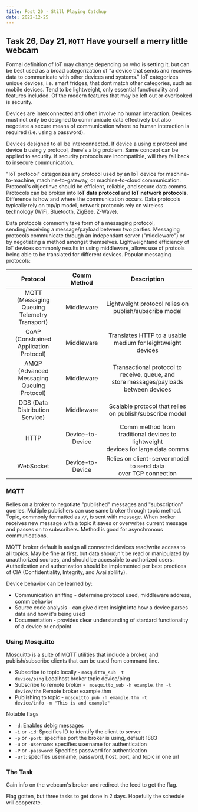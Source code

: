 ```yaml
---
title: Post 20 - Still Playing Catchup
date: 2022-12-25
---
```

## Task 26, Day 21, <code>MQTT</code> Have yourself a merry little webcam
Formal definition of IoT may change depending on who is setting it, but can be best used as a broad categorization of "a device that sends and receives data to communicate with other devices and systems." IoT categorizes unique devices, i.e. smart fridges, that dont match other categories, such as mobile devices. Tend to be lightweight, only essential functionality and features included. Of the modern features that may be left out or overlooked is security. 

Devices are interconnected and often involve no human interaction. Devices must not only be designed to communicate data effectively but also negotiate a secure means of communication where no human interaction is required (i.e. using a password).

Devices designed to all be interconnected. If device a using x protocol and device b using y protocol, there's a big problem. Same concept can be applied to security. if security protocols are incompatible, will they fall back to insecure communication.

"IoT protocol" categorizes any protocol used by an IoT device for machine-to-machine, machine-to-gateway, or machine-to-cloud communication. Protocol's objectinve should be efficient, reliable, and secure data comms. Protocols can be broken into **IoT data protocol** and **IoT network protocols**. Difference is how and where the communication occurs. Data protocols typically rely on tcp/ip model, network protocols rely on wireless technology (WiFi, Bluetooth, ZigBee, Z-Wave). 

Data protocols commonly take form of a messaging protocol, sending/receiving a message/payload between two parties. Messaging protocols communicate through an independant server ("middleware") or by negotiating a method amongst themselves. Lightweightand efficiency of IoT devices commonly results in using middleware, allows use of protcols being able to be translated for different devices. Popular messaging protocols:

| Protocol | Comm Method | Description |
|:--------:|:-----------:|:-----------:|
| MQTT (Messaging Queuing <br>Telemetry Transport) | Middleware | Lightweight protocol relies on publish/subscribe model |
|CoAP (Constrained Application <br>Protocol) | Middleware | Translates HTTP to a usable medium for leightweight devices |
| AMQP (Advanced Messaging <br>Queuing Protocol) | Middleware | Transactional protocol to receive, queue, and <br>store messages/payloads between devices |
| DDS (Data Distribution Service) | Middleware | Scalable protocol that relies on publish/subscribe model |
| HTTP | Device-to-Device | Comm method from traditional devices to lightweight <br>devices for large data comms |
| WebSocket | Device-to-Device | Relies on client-server model to send data <br>over TCP connection |

### MQTT
Relies on a broker to negotiate "published" messages and "subscription" queries. Multiple publishers can use same broker through topic method. Topic, commonly formatted as <code><name>/<id>/<function></code>, is sent with message. When broker receives new message with a topic it saves or overwrites current message and passes on to subscribers. Method is good for asynchronous communications.

MQTT broker default is assign all connected devices read/write access to all topics. May be fine at first, but data shoud;n't be read or manipulated by unauthorized sources, and should be accessible to authorized users. Authetication and authorization should be implemented per best prectices of CIA (Confidentiality, Integrity, and Availablility). 

Device behavior can be learned by:
- Communication sniffing - determine protocol used, middleware address, comm behavior
- Source code analysis - can give direct insight into how a device parses data and how it's being used
- Documentation - provides clear understanding of stardard functionality of a device or endpoint

### Using Mosquitto
Mosquitto is a suite of MQTT utilities that include a broker, and publish/subscribe clients that can be used from command line. 
- Subscribe to topic locally - <code>mosquitto_sub -t device/ping</code> Localhost broker topic device/ping
- Subscribe to remote broker - <code> mosquitto_sub -h example.thm -t device/thm</code> Remote broker example.thm
- Publishing to topic - <code>mosquitto_pub -h emample.thm -t device/info -m "This is and example"</code> 

Notable flags
- <code>-d</code>: Enables debig messages
- <code>-i</code> or <code>-id</code>: Specifies ID to identify the client to server
- <code>-p</code> or <code>-port</code>: specifies port the broker is using, default 1883
- <code>-u</code> or <code>-username</code>: specifies username for authentication
- <code>-P</code> or <code>-password</code>: Specifies password for authentication
- <code>-url</code>: specifies username, password, host, port, and topic in one url

### The Task
Gain info on the webcam's broker and redirect the feed to get the flag.

Flag gotten, but three tasks to get done in 2 days. Hopefully the schedule will cooperate.